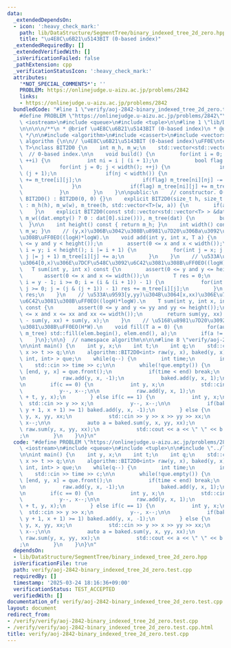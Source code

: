 ```yaml
---
data:
  _extendedDependsOn:
  - icon: ':heavy_check_mark:'
    path: lib/DataStructure/SegmentTree/binary_indexed_tree_2d_zero.hpp
    title: "\u4E8C\u6B21\u5143BIT (0-based index)"
  _extendedRequiredBy: []
  _extendedVerifiedWith: []
  _isVerificationFailed: false
  _pathExtension: cpp
  _verificationStatusIcon: ':heavy_check_mark:'
  attributes:
    '*NOT_SPECIAL_COMMENTS*': ''
    PROBLEM: https://onlinejudge.u-aizu.ac.jp/problems/2842
    links:
    - https://onlinejudge.u-aizu.ac.jp/problems/2842
  bundledCode: "#line 1 \"verify/aoj-2842-binary_indexed_tree_2d_zero.test.cpp\"\n\
    #define PROBLEM \"https://onlinejudge.u-aizu.ac.jp/problems/2842\"\n\n#include\
    \ <iostream>\n#include <queue>\n#include <tuple>\n\n#line 1 \"lib/DataStructure/SegmentTree/binary_indexed_tree_2d_zero.hpp\"\
    \n\n\n\n/**\n * @brief \u4E8C\u6B21\u5143BIT (0-based index)\n * @docs docs/DataStructure/SegmentTree/binary_indexed_tree_2d_zero.md\n\
    \ */\n\n#include <algorithm>\n#include <cassert>\n#include <vector>\n\nnamespace\
    \ algorithm {\n\n// \u4E8C\u6B21\u5143BIT (0-based index)\uFF0E\ntemplate <typename\
    \ T>\nclass BIT2D0 {\n    int m_h, m_w;\n    std::vector<std::vector<T> > m_tree;\
    \  // 0-based index.\n\n    void build() {\n        for(int i = 0; i < height();\
    \ ++i) {\n            int ni = i | (i + 1);\n            bool flag = (ni < height());\n\
    \            for(int j = 0; j < width(); ++j) {\n                int nj = j |\
    \ (j + 1);\n                if(nj < width()) {\n                    m_tree[i][nj]\
    \ += m_tree[i][j];\n                    if(flag) m_tree[ni][nj] -= m_tree[i][j];\n\
    \                }\n                if(flag) m_tree[ni][j] += m_tree[i][j];\n\
    \            }\n        }\n    }\n\npublic:\n    // constructor. O(H*W).\n   \
    \ BIT2D0() : BIT2D0(0, 0) {}\n    explicit BIT2D0(size_t h, size_t w, T a = 0)\
    \ : m_h(h), m_w(w), m_tree(h, std::vector<T>(w, a)) {\n        if(a != 0) build();\n\
    \    }\n    explicit BIT2D0(const std::vector<std::vector<T> > &dat) : m_h(dat.size()),\
    \ m_w((dat.empty() ? 0 : dat[0].size())), m_tree(dat) {\n        build();\n  \
    \  }\n\n    int height() const { return m_h; }\n    int width() const { return\
    \ m_w; }\n    // (y,x)\u306B\u3042\u308B\u8981\u7D20\u306Ba\u3092\u52A0\u7B97\u3059\
    \u308B\uFF0EO((logH)*logW).\n    void add(int y, int x, T a) {\n        assert(0\
    \ <= y and y < height());\n        assert(0 <= x and x < width());\n        for(int\
    \ i = y; i < height(); i |= i + 1) {\n            for(int j = x; j < width();\
    \ j |= j + 1) m_tree[i][j] += a;\n        }\n    }\n    // \u533A\u9593[0,y)\u304B\
    \u3064[0,x)\u306E\u7DCF\u548C\u3092\u6C42\u3081\u308B\uFF0EO((logH)*logW).\n \
    \   T sum(int y, int x) const {\n        assert(0 <= y and y <= height());\n \
    \       assert(0 <= x and x <= width());\n        T res = 0;\n        for(int\
    \ i = y - 1; i >= 0; i = (i & (i + 1)) - 1) {\n            for(int j = x - 1;\
    \ j >= 0; j = (j & (j + 1)) - 1) res += m_tree[i][j];\n        }\n        return\
    \ res;\n    }\n    // \u533A\u9593[y,yy)\u304B\u3064[x,xx)\u306E\u7DCF\u548C\u3092\
    \u6C42\u3081\u308B\uFF0EO((logH)*logW).\n    T sum(int y, int x, int yy, int xx)\
    \ const {\n        assert(0 <= y and y <= yy and yy <= height());\n        assert(0\
    \ <= x and x <= xx and xx <= width());\n        return sum(yy, xx) - sum(yy, x)\
    \ - sum(y, xx) + sum(y, x);\n    }\n    // \u5168\u8981\u7D20\u3092a\u3067\u57CB\
    \u3081\u308B\uFF0EO(H*W).\n    void fill(T a = 0) {\n        for(auto &elem :\
    \ m_tree) std::fill(elem.begin(), elem.end(), a);\n        if(a != 0) build();\n\
    \    }\n};\n\n}  // namespace algorithm\n\n\n#line 8 \"verify/aoj-2842-binary_indexed_tree_2d_zero.test.cpp\"\
    \n\nint main() {\n    int y, x;\n    int t;\n    int q;\n    std::cin >> y >>\
    \ x >> t >> q;\n\n    algorithm::BIT2D0<int> raw(y, x), baked(y, x);\n    std::queue<std::tuple<int,\
    \ int, int> > que;\n    while(q--) {\n        int time;\n        int c;\n    \
    \    std::cin >> time >> c;\n\n        while(!que.empty()) {\n            auto\
    \ [end, y, x] = que.front();\n            if(time < end) break;\n            que.pop();\n\
    \n            raw.add(y, x, -1);\n            baked.add(y, x, 1);\n        }\n\
    \n        if(c == 0) {\n            int y, x;\n            std::cin >> y >> x;\n\
    \            y--, x--;\n\n            raw.add(y, x, 1);\n            que.emplace(time\
    \ + t, y, x);\n        } else if(c == 1) {\n            int y, x;\n          \
    \  std::cin >> y >> x;\n            y--, x--;\n\n            if(baked.sum(y, x,\
    \ y + 1, x + 1) >= 1) baked.add(y, x, -1);\n        } else {\n            int\
    \ y, x, yy, xx;\n            std::cin >> y >> x >> yy >> xx;\n            y--,\
    \ x--;\n\n            auto a = baked.sum(y, x, yy, xx);\n            auto b =\
    \ raw.sum(y, x, yy, xx);\n            std::cout << a << \" \" << b << \"\\n\"\
    ;\n        }\n    }\n}\n"
  code: "#define PROBLEM \"https://onlinejudge.u-aizu.ac.jp/problems/2842\"\n\n#include\
    \ <iostream>\n#include <queue>\n#include <tuple>\n\n#include \"../lib/DataStructure/SegmentTree/binary_indexed_tree_2d_zero.hpp\"\
    \n\nint main() {\n    int y, x;\n    int t;\n    int q;\n    std::cin >> y >>\
    \ x >> t >> q;\n\n    algorithm::BIT2D0<int> raw(y, x), baked(y, x);\n    std::queue<std::tuple<int,\
    \ int, int> > que;\n    while(q--) {\n        int time;\n        int c;\n    \
    \    std::cin >> time >> c;\n\n        while(!que.empty()) {\n            auto\
    \ [end, y, x] = que.front();\n            if(time < end) break;\n            que.pop();\n\
    \n            raw.add(y, x, -1);\n            baked.add(y, x, 1);\n        }\n\
    \n        if(c == 0) {\n            int y, x;\n            std::cin >> y >> x;\n\
    \            y--, x--;\n\n            raw.add(y, x, 1);\n            que.emplace(time\
    \ + t, y, x);\n        } else if(c == 1) {\n            int y, x;\n          \
    \  std::cin >> y >> x;\n            y--, x--;\n\n            if(baked.sum(y, x,\
    \ y + 1, x + 1) >= 1) baked.add(y, x, -1);\n        } else {\n            int\
    \ y, x, yy, xx;\n            std::cin >> y >> x >> yy >> xx;\n            y--,\
    \ x--;\n\n            auto a = baked.sum(y, x, yy, xx);\n            auto b =\
    \ raw.sum(y, x, yy, xx);\n            std::cout << a << \" \" << b << \"\\n\"\
    ;\n        }\n    }\n}\n"
  dependsOn:
  - lib/DataStructure/SegmentTree/binary_indexed_tree_2d_zero.hpp
  isVerificationFile: true
  path: verify/aoj-2842-binary_indexed_tree_2d_zero.test.cpp
  requiredBy: []
  timestamp: '2025-03-24 18:16:36+09:00'
  verificationStatus: TEST_ACCEPTED
  verifiedWith: []
documentation_of: verify/aoj-2842-binary_indexed_tree_2d_zero.test.cpp
layout: document
redirect_from:
- /verify/verify/aoj-2842-binary_indexed_tree_2d_zero.test.cpp
- /verify/verify/aoj-2842-binary_indexed_tree_2d_zero.test.cpp.html
title: verify/aoj-2842-binary_indexed_tree_2d_zero.test.cpp
---
```

